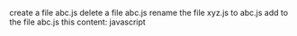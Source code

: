 create a file abc.js
delete a file abc.js
rename the file xyz.js to abc.js
add to the file abc.js this content: javascript
